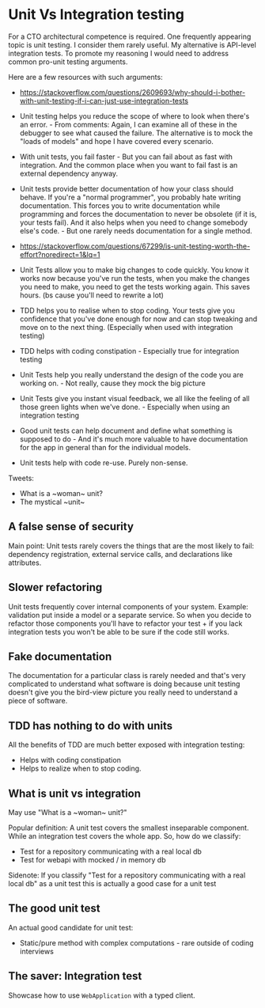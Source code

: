 # Unit Vs Integration testing

For a CTO architectural competence is required. One frequently appearing topic is unit testing. I consider them rarely useful. My alternative is API-level integration tests. To promote my reasoning I would need to address common pro-unit testing arguments.

Here are a few resources with such arguments:
- https://stackoverflow.com/questions/2609693/why-should-i-bother-with-unit-testing-if-i-can-just-use-integration-tests

- Unit testing helps you reduce the scope of where to look when there's an error. - From comments: Again, I can examine all of these in the debugger to see what caused the failure. The alternative is to mock the "loads of models" and hope I have covered every scenario.

- With unit tests, you fail faster - But you can fail about as fast with integration. And the common place when you want to fail fast is an external dependency anyway.

- Unit tests provide better documentation of how your class should behave. If you're a "normal programmer", you probably hate writing documentation. This forces you to write documentation while programming and forces the documentation to never be obsolete (if it is, your tests fail). And it also helps when you need to change somebody else's code. - But one rarely needs documentation for a single method.

- https://stackoverflow.com/questions/67299/is-unit-testing-worth-the-effort?noredirect=1&lq=1

- Unit Tests allow you to make big changes to code quickly. You know it works now because you've run the tests, when you make the changes you need to make, you need to get the tests working again. This saves hours. (bs cause you'll need to rewrite a lot)
- TDD helps you to realise when to stop coding. Your tests give you confidence that you've done enough for now and can stop tweaking and move on to the next thing. (Especially when used with integration testing)
- TDD helps with coding constipation - Especially true for integration testing
- Unit Tests help you really understand the design of the code you are working on. - Not really, cause they mock the big picture
- Unit Tests give you instant visual feedback, we all like the feeling of all those green lights when we've done. - Especially when using an integration testing
- Good unit tests can help document and define what something is supposed to do - And it's much more valuable to have documentation for the app in general than for the individual models.
- Unit tests help with code re-use. Purely non-sense.

Tweets:
- What is a ~woman~ unit?
- The mystical ~unit~

## A false sense of security

Main point: Unit tests rarely covers the things that are the most likely to fail: dependency registration, external service calls, and declarations like attributes.

## Slower refactoring

Unit tests frequently cover internal components of your system. Example: validation put inside a model or a separate service. So when you decide to refactor those components you'll have to refactor your test + if you lack integration tests you won't be able to be sure if the code still works.

## Fake documentation

The documentation for a particular class is rarely needed and that's very complicated to understand what software is doing because unit testing doesn't give you the bird-view picture you really need to understand a piece of software.

## TDD has nothing to do with units

All the benefits of TDD are much better exposed with integration testing:

- Helps with coding constipation
- Helps to realize when to stop coding.

## What is unit vs integration

May use "What is a ~woman~ unit?"

Popular definition: A unit test covers the smallest inseparable component. While an integration test covers the whole app. So, how do we classify:

- Test for a repository communicating with a real local db
- Test for webapi with mocked / in memory db

Sidenote: If you classify "Test for a repository communicating with a real local db" as a unit test this is actually a good case for a unit test

## The good unit test

An actual good candidate for unit test:

- Static/pure method with complex computations - rare outside of coding interviews

## The saver: Integration test

Showcase how to use `WebApplication` with a typed client.